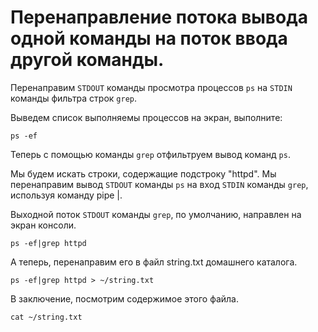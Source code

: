 # Перенаправление потока вывода одной команды на поток ввода другой команды.

Перенаправим `STDOUT` команды просмотра процессов `ps` на `STDIN` команды фильтра строк `grep`. 

Выведем список выполняемы процессов на экран, выполните:  

```shell
ps -ef
```

Теперь с помощью команды `grep` отфильтруем вывод команд `ps`.  

Мы будем искать строки, содержащие подстроку "httpd". Мы перенаправим вывод `STDOUT` команды `ps` на вход `STDIN` команды `grep`, используя команду pipe |.

Выходной поток `STDOUT` команды `grep`, по умолчанию, направлен на экран консоли.

```shell
ps -ef|grep httpd
```

А теперь, перенаправим его в файл string.txt домашнего каталога.

```shell
ps -ef|grep httpd > ~/string.txt
```

В заключение, посмотрим содержимое этого файла.
```shell
cat ~/string.txt
```
